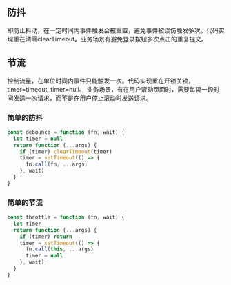 ## 防抖
  即防止抖动，在一定时间内事件触发会被重置，避免事件被误伤触发多次。代码实现重在清零clearTimeout。业务场景有避免登录按钮多次点击的重复提交。

## 节流
  控制流量，在单位时间内事件只能触发一次。代码实现重在开锁关锁，timer=timeout, timer=null。
  业务场景，有在用户滚动页面时，需要每隔一段时间发送一次请求，而不是在用户停止滚动时发送请求。


### 简单的防抖
```javascript
const debounce = function (fn, wait) {
  let timer = null
  return function (...args) {
    if (timer) clearTimeout(timer)
    timer = setTimeout(() => {
      fn.call(fn, ...args)
    }, wait)
  }
}
```

### 简单的节流
```javascript
const throttle = function (fn, wait) {
  let timer
  return function (...args) {
    if (timer) return
    timer = setTimeout(() => {
      fn.call(this, ...args)
      timer = null
    }, wait);
  }
}
```